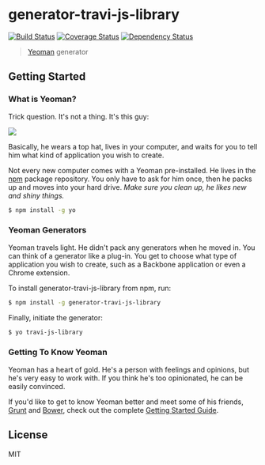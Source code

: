# generator-travi-js-library 

[![Build Status](http://img.shields.io/travis/travi/generator-travi-js-library.svg?style=flat)](https://travis-ci.org/travi/generator-travi-js-library)
[![Coverage Status](http://img.shields.io/coveralls/travi/generator-travi-js-library.svg?style=flat)](https://coveralls.io/r/travi/generator-travi-js-library?branch=master)
[![Dependency Status](http://img.shields.io/gemnasium/travi/generator-travi-js-library.svg?style=flat)](https://gemnasium.com/travi/generator-travi-js-library)

> [Yeoman](http://yeoman.io) generator


## Getting Started

### What is Yeoman?

Trick question. It's not a thing. It's this guy:

![](http://i.imgur.com/JHaAlBJ.png)

Basically, he wears a top hat, lives in your computer, and waits for you to tell him what kind of application you wish to create.

Not every new computer comes with a Yeoman pre-installed. He lives in the [npm](https://npmjs.org) package repository. You only have to ask for him once, then he packs up and moves into your hard drive. *Make sure you clean up, he likes new and shiny things.*

```bash
$ npm install -g yo
```

### Yeoman Generators

Yeoman travels light. He didn't pack any generators when he moved in. You can think of a generator like a plug-in. You get to choose what type of application you wish to create, such as a Backbone application or even a Chrome extension.

To install generator-travi-js-library from npm, run:

```bash
$ npm install -g generator-travi-js-library
```

Finally, initiate the generator:

```bash
$ yo travi-js-library
```

### Getting To Know Yeoman

Yeoman has a heart of gold. He's a person with feelings and opinions, but he's very easy to work with. If you think he's too opinionated, he can be easily convinced.

If you'd like to get to know Yeoman better and meet some of his friends, [Grunt](http://gruntjs.com) and [Bower](http://bower.io), check out the complete [Getting Started Guide](https://github.com/yeoman/yeoman/wiki/Getting-Started).


## License

MIT
